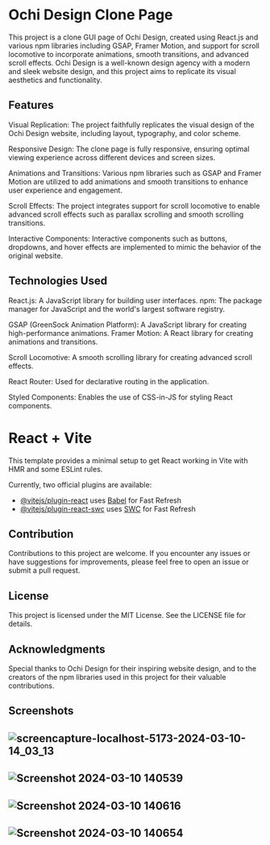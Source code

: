 
# Ochi Design Clone Page
This project is a clone GUI page of Ochi Design, created using React.js and various npm libraries including GSAP, Framer Motion, and support for scroll locomotive to incorporate animations, smooth transitions, and advanced scroll effects. Ochi Design is a well-known design agency with a modern and sleek website design, and this project aims to replicate its visual aesthetics and functionality.

## Features
Visual Replication: The project faithfully replicates the visual design of the Ochi Design website, including layout, typography, and color scheme.

Responsive Design: The clone page is fully responsive, ensuring optimal viewing experience across different devices and screen sizes.

Animations and Transitions: Various npm libraries such as GSAP and Framer Motion are utilized to add animations and smooth transitions to enhance user experience and engagement.

Scroll Effects: The project integrates support for scroll locomotive to enable advanced scroll effects such as parallax scrolling and smooth scrolling transitions.

Interactive Components: Interactive components such as buttons, dropdowns, and hover effects are implemented to mimic the behavior of the original website.

## Technologies Used
React.js: A JavaScript library for building user interfaces.
npm: The package manager for JavaScript and the world's largest software registry.

GSAP (GreenSock Animation Platform): A JavaScript library for creating high-performance animations.
Framer Motion: A React library for creating animations and transitions.

Scroll Locomotive: A smooth scrolling library for creating advanced scroll effects.

React Router: Used for declarative routing in the application.

Styled Components: Enables the use of CSS-in-JS for styling React components.


# React + Vite

This template provides a minimal setup to get React working in Vite with HMR and some ESLint rules.

Currently, two official plugins are available:

- [@vitejs/plugin-react](https://github.com/vitejs/vite-plugin-react/blob/main/packages/plugin-react/README.md) uses [Babel](https://babeljs.io/) for Fast Refresh
- [@vitejs/plugin-react-swc](https://github.com/vitejs/vite-plugin-react-swc) uses [SWC](https://swc.rs/) for Fast Refresh


## Contribution
Contributions to this project are welcome. If you encounter any issues or have suggestions for improvements, please feel free to open an issue or submit a pull request.

## License
This project is licensed under the MIT License. See the LICENSE file for details.

## Acknowledgments
Special thanks to Ochi Design for their inspiring website design, and to the creators of the npm libraries used in this project for their valuable contributions.

## Screenshots
## ![screencapture-localhost-5173-2024-03-10-14_03_13](https://github.com/Ayushd1409/ochi/assets/115350571/3b9a7b67-a861-4a92-b068-0d8192a6c396)
## ![Screenshot 2024-03-10 140539](https://github.com/Ayushd1409/ochi/assets/115350571/522eae29-b27c-4d18-a77b-e78515b9c5ae)
## ![Screenshot 2024-03-10 140616](https://github.com/Ayushd1409/ochi/assets/115350571/b165ad01-95ee-412c-94c4-dc202263b7d6)
## ![Screenshot 2024-03-10 140654](https://github.com/Ayushd1409/ochi/assets/115350571/59c80f8f-4b41-4405-8653-e05a3a2d898e)





